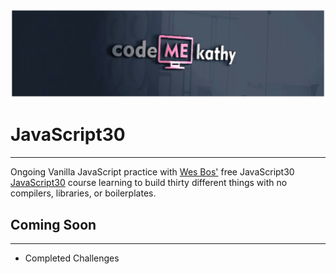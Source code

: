![](https://github.com/CodeMeKathy/JS30/blob/master/assets/IMG-20190107-WA0036.png?raw=true)

# JavaScript30
----

Ongoing Vanilla JavaScript practice with [Wes Bos'](https://github.com/wesbos) free JavaScript30 [JavaScript30](https://javascript30.com/) course learning to build thirty different things with no compilers, libraries, or boilerplates.

## Coming Soon
----

* Completed Challenges
